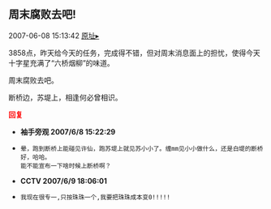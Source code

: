 ## 周末腐败去吧!
2007-06-08 15:13:42
[原址▸](http://www.fxgan.com/chan_time/2007_01_06/569.htm)



 3858点，昨天给今天的任务，完成得不错，但对周末消息面上的担忧，使得今天十字星充满了“六桥烟柳”的味道。


 


 周末腐败去吧。
 
  
 
 
  断桥边，苏堤上，相逢何必曾相识。
 


 


 


 


 





<font color='red'>**回复**</font>


- **袖手旁观 2007/6/8 15:22:29**
- ```
  晕，跑到断桥上能碰见许仙，跑苏堤上就见苏小小了。缠mm见小小做什么，还是白堤的断桥好，哈哈。
  能不能宣布一下啥时候上断桥啊？
  ```
- **CCTV 2007/6/9 18:06:01**
- ```
  我现在很专一,只按珠珠一个,我要把珠珠成本变0!!!!!
  ```
